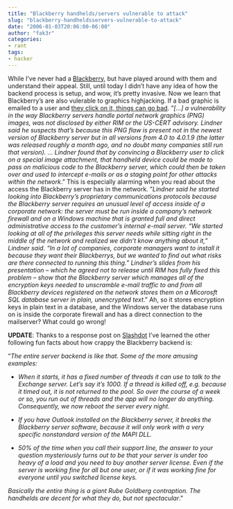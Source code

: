 ```yaml
---
title: "Blackberry handhelds/servers vulnerable to attack"
slug: "blackberry-handheldsservers-vulnerable-to-attack"
date: "2006-01-03T20:06:00-06:00"
author: "fak3r"
categories:
- rant
tags:
- hacker
---
```


While I’ve never had a [Blackberry](http://www.blackberry.com/), but have played around with them and understand their appeal.  Still, until today I didn’t have any idea of how the backend process is setup, and wow, it’s pretty invasive.  Now we learn that Blackberry’s are also vulerable to graphics highjacking.  If a bad graphic is emailed to a user and [they click on it, things can go bad](http://blogs.washingtonpost.com/securityfix/2006/01/security_hole_e.html).  ”_[…] a vulnerability in the way Blackberry servers handle portal network graphics (PNG) images, was not disclosed by either RIM or the US-CERT advisory. Lindner said he suspects that’s because this PNG flaw is present not in the newest version of Blackberry server but in all versions from 4.0 to 4.0.1.9 (the latter was released roughly a month ago, and no doubt many companies still run that version).  … Lindner found that by convincing a Blackberry user to click on a special image attachment, that handheld device could be made to pass on malicious code to the Blackberry server, which could then be taken over and used to intercept e-mails or as a staging point for other attacks within the network_.”  This is especially alarming when you read about the access the Blackberry server has in the network.  ”_Lindner said he started looking into Blackberry’s proprietary communications protocols because the Blackberry server requires an unusual level of access inside of a corporate network: the server must be run inside a company’s network firewall and on a Windows machine that is granted full and direct administrative access to the customer’s internal e-mail server. “We started looking at all of the privileges this server needs while sitting right in the middle of the network and realized we didn’t know anything about it,” Lindner said. “In a lot of companies, corporate managers want to install it because they want their Blackberrys, but we wanted to find out what risks are there connected to running this thing.” Lindner’s slides from his presentation – which he agreed not to release until RIM has fully fixed this problem – show that the Blackberry server which manages all of the encryption keys needed to unscramble e-mail traffic to and from all Blackberry devices registered on the network stores them on a Micorosft SQL database server in plain, unencrypted text_.”  Ah, so it stores encryption keys in plain text in a database, and the Windows server the database runs on is inside the corporate firewall and has a direct connection to the mailserver?  What could go wrong!

**UPDATE**: Thanks to a response post on [Slashdot](http://slashdot.org/comments.pl?sid=172858&threshold=1&commentsort=0&tid=172&mode=thread&cid=14389009) I’ve learned the other following fun facts about how crappy the Blackberry backend is:

“_The entire server backend is like that. Some of the more amusing examples:_



	
  * _When it starts, it has a fixed number of threads it can use to talk to the Exchange server. Let’s say it’s 1000. If a thread is killed off, e.g. because it timed out, it is not returned to the pool. So over the course of a week or so, you run out of threads and the app will no longer do anything. Consequently, we now reboot the server every night._

	
  * _If you have Outlook installed on the Blackberry server, it breaks the Blackberry server software, because it will only work with a very specific nonstandard version of the MAPI DLL._

	
  * _50% of the time when you call their support line, the answer to your question mysteriously turns out to be that your server is under too heavy of a load and you need to buy another server license. Even if the server is working fine for all but one user, or if it was working fine for everyone until you switched license keys._


_Basically the entire thing is a giant Rube Goldberg contraption. The handhelds are decent for what they do, but not spectacular_.”
